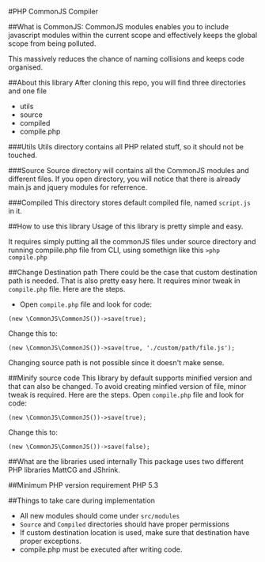 #PHP CommonJS Compiler

##What is CommonJS:
CommonJS modules enables you to include javascript modules within the current scope and effectively keeps the global scope from being polluted.

This massively reduces the chance of naming collisions and keeps code organised.

##About this library
After cloning this repo, you will find three directories and one file
 - utils
 - source
 - compiled
 - compile.php
 
 ###Utils
 Utils directory contains all PHP related stuff, so it should not be touched.
 
 ###Source
 Source directory will contains all the CommonJS modules and different files. If you open directory, you will notice that there is already main.js and jquery modules for referrence.
 
 ###Compiled
 This directory stores default compiled file, named `script.js` in it.
 
 ##How to use this library
 Usage of this library is pretty simple and easy.
 
 It requires simply putting all the commonJS files under source directory and running compiile.php file from CLI, using somethign like this
 ```>php compile.php```
 
 ##Change Destination path
 There could be the case that custom destination path is needed. That is also pretty easy here. It requires minor tweak in `compile.php` file. Here are the steps.
 - Open `compile.php` file and look for code:
 ```
 (new \CommonJS\CommonJS())->save(true);
 ```
 Change this to:
 ```
 (new \CommonJS\CommonJS())->save(true, './custom/path/file.js');
 ```
 Changing source path is not possible since it doesn't make sense.
 
 ##Minify source code
 This library by default supports minified version and that can also be changed. To avoid creating minfied version of file, minor tweak is required. Here are the steps.
 Open `compile.php` file and look for code:
 ```
 (new \CommonJS\CommonJS())->save(true);
 ```
 Change this to:
 ```
 (new \CommonJS\CommonJS())->save(false);
 ```
 ##What are the libraries used internally
 This package uses two different PHP libraries MattCG and JShrink.

##Minimum PHP version requirement
PHP 5.3

##Things to take care during implementation
 - All new modules should come under `src/modules`
 - `Source` and `Compiled` directories should have proper permissions
 - If custom destination location is used, make sure that destination have proper exceptions.
 - compile.php must be executed after writing code.
